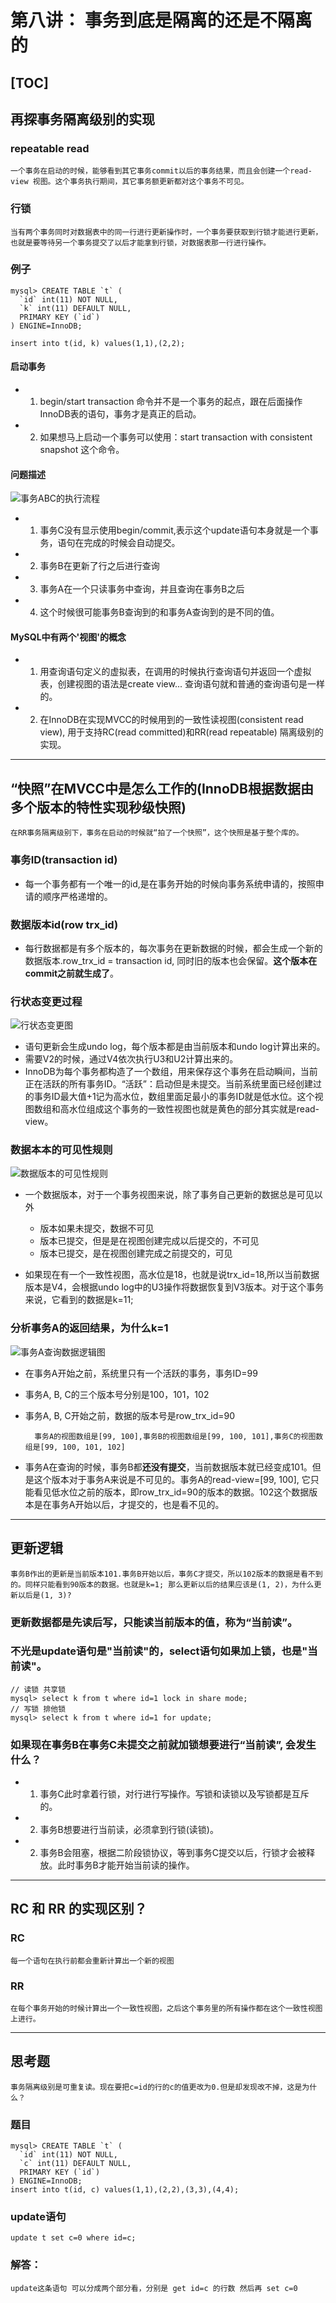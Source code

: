 # 第八讲： 事务到底是隔离的还是不隔离的

[TOC]
---------------------------------

## 再探事务隔离级别的实现

### repeatable read
    一个事务在启动的时候，能够看到其它事务commit以后的事务结果，而且会创建一个read-view 视图。这个事务执行期间，其它事务额更新都对这个事务不可见。    

### 行锁
    当有两个事务同时对数据表中的同一行进行更新操作时，一个事务要获取到行锁才能进行更新，也就是要等待另一个事务提交了以后才能拿到行锁，对数据表那一行进行操作。

### 例子
```mysql
mysql> CREATE TABLE `t` (
  `id` int(11) NOT NULL,
  `k` int(11) DEFAULT NULL,
  PRIMARY KEY (`id`)
) ENGINE=InnoDB;

insert into t(id, k) values(1,1),(2,2);
```

#### 启动事务
+ 1. begin/start transaction 命令并不是一个事务的起点，跟在后面操作InnoDB表的语句，事务才是真正的启动。
+ 2. 如果想马上启动一个事务可以使用：start transaction with consistent snapshot 这个命令。

#### 问题描述
![事务ABC的执行流程](../statics/事务ABC的执行流程.jpg)
+ 1. 事务C没有显示使用begin/commit,表示这个update语句本身就是一个事务，语句在完成的时候会自动提交。
+ 2. 事务B在更新了行之后进行查询
+ 3. 事务A在一个只读事务中查询，并且查询在事务B之后
+ 4. 这个时候很可能事务B查询到的和事务A查询到的是不同的值。

#### MySQL中有两个'视图'的概念
+ 1. 用查询语句定义的虚拟表，在调用的时候执行查询语句并返回一个虚拟表，创建视图的语法是create view... 查询语句就和普通的查询语句是一样的。
+ 2. 在InnoDB在实现MVCC的时候用到的一致性读视图(consistent read view), 用于支持RC(read committed)和RR(read repeatable) 隔离级别的实现。

---------------------------------
## “快照”在MVCC中是怎么工作的(InnoDB根据数据由多个版本的特性实现秒级快照)

    在RR事务隔离级别下，事务在启动的时候就“拍了一个快照”，这个快照是基于整个库的。

### 事务ID(transaction id)
+ 每一个事务都有一个唯一的id,是在事务开始的时候向事务系统申请的，按照申请的顺序严格递增的。

### 数据版本id(row trx_id)
+ 每行数据都是有多个版本的，每次事务在更新数据的时候，都会生成一个新的数据版本.row_trx_id = transaction id, 同时旧的版本也会保留。**这个版本在commit之前就生成了**。

### 行状态变更过程
![行状态变更图](../statics/行状态变更图.jpg)
+ 语句更新会生成undo log，每个版本都是由当前版本和undo log计算出来的。
+ 需要V2的时候，通过V4依次执行U3和U2计算出来的。
+ InnoDB为每个事务都构造了一个数组，用来保存这个事务在启动瞬间，当前正在活跃的所有事务ID。“活跃”：启动但是未提交。当前系统里面已经创建过的事务ID最大值+1记为高水位，数组里面足最小的事务ID就是低水位。这个视图数组和高水位组成这个事务的一致性视图也就是黄色的部分其实就是read-view。

### 数据本本的可见性规则
![数据版本的可见性规则](../statics/数据版本可见性规则.jpg)
+ 一个数据版本，对于一个事务视图来说，除了事务自己更新的数据总是可见以外
    + 版本如果未提交，数据不可见
    + 版本已提交，但是是在视图创建完成以后提交的，不可见
    + 版本已提交，是在视图创建完成之前提交的，可见

+ 如果现在有一个一致性视图，高水位是18，也就是说trx_id=18,所以当前数据版本是V4，会根据undo log中的U3操作将数据恢复到V3版本。对于这个事务来说，它看到的数据是k=11;

### 分析事务A的返回结果，为什么k=1
![事务A查询数据逻辑图](../statics/事务A查询数据逻辑图.jpg)
+ 在事务A开始之前，系统里只有一个活跃的事务，事务ID=99
+ 事务A, B, C的三个版本号分别是100，101，102
+ 事务A, B, C开始之前，数据的版本号是row_trx_id=90

        事务A的视图数组是[99, 100],事务B的视图数组是[99, 100, 101],事务C的视图数组是[99, 100, 101, 102]
+ 事务A在查询的时候，事务B都**还没有提交**，当前数据版本就已经变成101。但是这个版本对于事务A来说是不可见的。事务A的read-view=[99, 100], 它只能看见低水位之前的版本，即row_trx_id=90的版本的数据。102这个数据版本是在事务A开始以后，才提交的，也是看不见的。

---------------------------------
## 更新逻辑

    事务B作出的更新是当前版本101.事务B开始以后，事务C才提交，所以102版本的数据是看不到的。同样只能看到90版本的数据。也就是k=1; 那么更新以后的结果应该是(1, 2)，为什么更新以后是(1, 3)?
### 更新数据都是先读后写，只能读当前版本的值，称为“当前读”。

### 不光是update语句是"当前读"的，select语句如果加上锁，也是"当前读"。
```mysql
// 读锁 共享锁
mysql> select k from t where id=1 lock in share mode;
// 写锁 排他锁
mysql> select k from t where id=1 for update;
```
    
### 如果现在事务B在事务C未提交之前就加锁想要进行“当前读”, 会发生什么？
+ 1. 事务C此时拿着行锁，对行进行写操作。写锁和读锁以及写锁都是互斥的。
+ 2. 事务B想要进行当前读，必须拿到行锁(读锁)。
+ 2. 事务B会阻塞，根据二阶段锁协议，等到事务C提交以后，行锁才会被释放。此时事务B才能开始当前读的操作。

---------------------------------
## RC 和 RR 的实现区别？
### RC
    每一个语句在执行前都会重新计算出一个新的视图
### RR
    在每个事务开始的时候计算出一个一致性视图，之后这个事务里的所有操作都在这个一致性视图上进行。


---------------------------------
## 思考题
    事务隔离级别是可重复读。现在要把c=id的行的c的值更改为0.但是却发现改不掉，这是为什么？
### 题目
```mysql
mysql> CREATE TABLE `t` (
  `id` int(11) NOT NULL,
  `c` int(11) DEFAULT NULL,
  PRIMARY KEY (`id`)
) ENGINE=InnoDB;
insert into t(id, c) values(1,1),(2,2),(3,3),(4,4);
```
### update语句
```mysql
update t set c=0 where id=c;
```
### 解答：
    update这条语句 可以分成两个部分看，分别是 get id=c 的行数 然后再 set c=0
    
